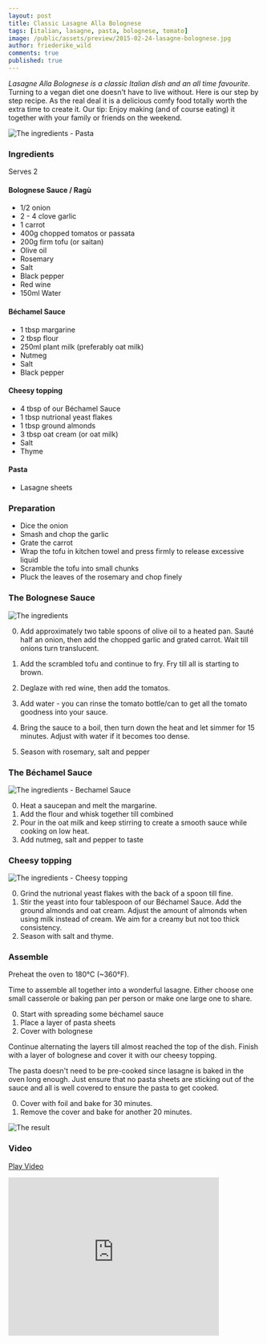 ```yaml
---
layout: post
title: Classic Lasagne Alla Bolognese
tags: [italian, lasagne, pasta, bolognese, tomato]
image: /public/assets/preview/2015-02-24-lasagne-bolognese.jpg
author: friederike_wild
comments: true
published: true
---
```



*Lasagne Alla Bolognese is a classic Italian dish and an all time favourite*. Turning to a vegan diet one doesn't have to live without. Here is our step by step recipe. As the real deal it is a delicious comfy food totally worth the extra time to create it. Our tip: Enjoy making (and of course eating) it together with your family or friends on the weekend.


<!--more-->

![The ingredients - Pasta](/public/assets/2015-02-24-lasagne-pasta.jpg "The ingredients - Pasta")

### Ingredients

Serves 2

#### Bolognese Sauce / Ragù

* 1/2 onion
* 2 - 4 clove garlic
* 1 carrot
* 400g chopped tomatos or passata
* 200g firm tofu (or saitan)
* Olive oil
* Rosemary
* Salt
* Black pepper
* Red wine
* 150ml Water


#### Béchamel Sauce
* 1 tbsp margarine
* 2 tbsp flour
* 250ml plant milk (preferably oat milk)
* Nutmeg
* Salt
* Black pepper



#### Cheesy topping

* 4 tbsp of our Béchamel Sauce
* 1 tbsp nutrional yeast flakes
* 1 tbsp ground almonds
* 3 tbsp oat cream (or oat milk)
* Salt
* Thyme


#### Pasta

* Lasagne sheets


### Preparation

* Dice the onion
* Smash and chop the garlic
* Grate the carrot
* Wrap the tofu in kitchen towel and press firmly to release excessive liquid
* Scramble the tofu into small chunks
* Pluck the leaves of the rosemary and chop finely



### The Bolognese Sauce

![The ingredients](/public/assets/2015-02-24-lasagne-bolognese.jpg "The ingredients - Bolognese Sauce")

0. Add approximately two table spoons of olive oil to a heated pan. Sauté half an onion, then add the chopped garlic and grated carrot. Wait till onions turn translucent.

0. Add the scrambled tofu and continue to fry. Fry till all is starting to brown.

0. Deglaze with red wine, then add the tomatos.

0. Add water - you can rinse the tomato bottle/can to get all the tomato goodness into your sauce.

0. Bring the sauce to a boil, then turn down the heat and let simmer for 15 minutes. Adjust with water if it becomes too dense.

0. Season with rosemary, salt and pepper



### The Béchamel Sauce

![The ingredients - Bechamel Sauce](/public/assets/2015-02-24-lasagne-bechamel.jpg "The ingredients - Bechamel Sauce")

0. Heat a saucepan and melt the margarine.
0. Add the flour and whisk together till combined
0. Pour in the oat milk and keep stirring to create a smooth sauce while cooking on low heat.
1. Add nutmeg, salt and pepper to taste


### Cheesy topping

![The ingredients - Cheesy topping](/public/assets/2015-02-24-lasagne-cheese.jpg "The ingredients - Cheesy topping")

0. Grind the nutrional yeast flakes with the back of a spoon till fine. 
0. Stir the yeast into four tablespoon of our Béchamel Sauce. Add the ground almonds and oat cream. Adjust the amount of almonds when using milk instead of cream. We aim for a creamy but not too thick consistency.
0. Season with salt and thyme.



### Assemble

Preheat the oven to 180°C (~360°F).

Time to assemble all together into a wonderful lasagne. Either choose one small casserole or baking pan per person or make one large one to share.

0. Start with spreading some béchamel sauce
1. Place a layer of pasta sheets
2. Cover with bolognese

Continue alternating the layers till almost reached the top of the dish.
Finish with a layer of bolognese and cover it with our cheesy topping.

The pasta doesn't need to be pre-cooked since lasagne is baked in the oven long enough. Just ensure that no pasta sheets are sticking out of the sauce and all is well covered to ensure the pasta to get cooked.

0. Cover with foil and bake for 30 minutes.
1. Remove the cover and bake for another 20 minutes.

![The result](/public/assets/2015-02-24-lasagne-result.jpg "The result")


### Video

<a id="play-video" href="#">Play Video</a><br />

<iframe width="420" height="315" src="http://www.youtube.com/embed/K3OVYD9WYXA?rel=0" frameborder="0" allowfullscreen> </iframe>
